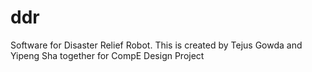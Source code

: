 # ddr
Software for Disaster Relief Robot.
This is created by Tejus Gowda and Yipeng Sha together for CompE Design Project
